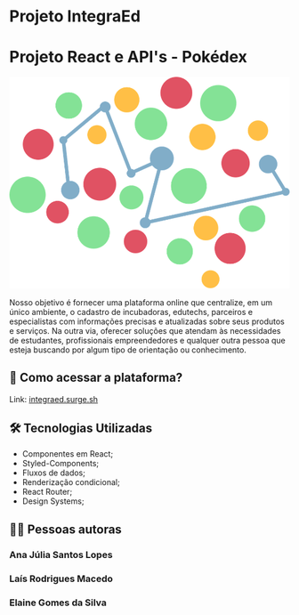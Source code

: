# Projeto IntegraEd

# Projeto React e API's - Pokédex

![logo-pokemon](./src/assets/logo2.png)

Nosso objetivo é fornecer uma plataforma online que centralize, em um único ambiente, o cadastro de incubadoras, edutechs, parceiros e especialistas com informações precisas e atualizadas sobre seus produtos e serviços. Na outra via, oferecer soluções que atendam às necessidades de estudantes, profissionais empreendedores e qualquer outra pessoa que esteja buscando por algum tipo de orientação ou conhecimento. 

## 📌 Como acessar a plataforma?
Link: [integraed.surge.sh](https://integraed.surge.sh)


## 🛠 Tecnologias Utilizadas

- Componentes em React;
- Styled-Components; 
- Fluxos de dados; 
- Renderização condicional;
- React Router;
- Design Systems;

## 👩‍💻 Pessoas autoras

### Ana Júlia Santos Lopes
### Laís Rodrigues Macedo 
### Elaine Gomes da Silva